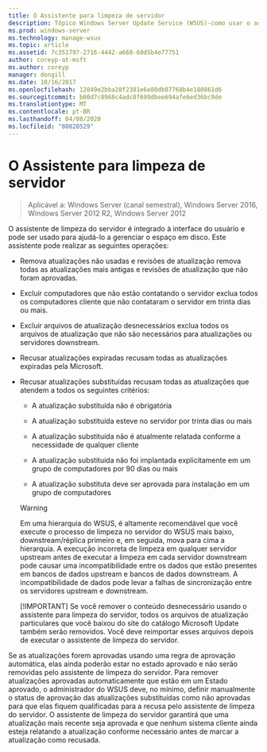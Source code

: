 ```yaml
---
title: O Assistente para limpeza de servidor
description: Tópico Windows Server Update Service (WSUS)-como usar o assistente de limpeza do servidor para gerenciar o espaço em disco
ms.prod: windows-server
ms.technology: manage-wsus
ms.topic: article
ms.assetid: 7c351797-2716-4442-a668-60d5b4e77751
author: coreyp-at-msft
ms.author: coreyp
manager: dongill
ms.date: 10/16/2017
ms.openlocfilehash: 12049e2bba28f2381e6e80db07768b4e180861d6
ms.sourcegitcommit: b00d7c8968c4adc8f699dbee694afe6ed36bc9de
ms.translationtype: MT
ms.contentlocale: pt-BR
ms.lasthandoff: 04/08/2020
ms.locfileid: "80828529"
---
```

# <a name="the-server-cleanup-wizard"></a>O Assistente para limpeza de servidor

>Aplicável a: Windows Server (canal semestral), Windows Server 2016, Windows Server 2012 R2, Windows Server 2012

O assistente de limpeza do servidor é integrado à interface do usuário e pode ser usado para ajudá-lo a gerenciar o espaço em disco. Este assistente pode realizar as seguintes operações:

- Remova atualizações não usadas e revisões de atualização remova todas as atualizações mais antigas e revisões de atualização que não foram aprovadas.

- Excluir computadores que não estão contatando o servidor exclua todos os computadores cliente que não contataram o servidor em trinta dias ou mais.

- Excluir arquivos de atualização desnecessários exclua todos os arquivos de atualização que não são necessários para atualizações ou servidores downstream.

- Recusar atualizações expiradas recusam todas as atualizações expiradas pela Microsoft.

- Recusar atualizações substituídas recusam todas as atualizações que atendem a todos os seguintes critérios:

  -   A atualização substituída não é obrigatória

  -   A atualização substituída esteve no servidor por trinta dias ou mais

  -   A atualização substituída não é atualmente relatada conforme a necessidade de qualquer cliente

  -   A atualização substituída não foi implantada explicitamente em um grupo de computadores por 90 dias ou mais

  -   A atualização substituta deve ser aprovada para instalação em um grupo de computadores

  > [!WARNING]
  >  Em uma hierarquia do WSUS, é altamente recomendável que você execute o processo de limpeza no servidor do WSUS mais baixo, downstream/réplica primeiro e, em seguida, mova para cima a hierarquia. A execução incorreta de limpeza em qualquer servidor upstream antes de executar a limpeza em cada servidor downstream pode causar uma incompatibilidade entre os dados que estão presentes em bancos de dados upstream e bancos de dados downstream. A incompatibilidade de dados pode levar a falhas de sincronização entre os servidores upstream e downstream. 
  > 
  > [!IMPORTANT]
  >  Se você remover o conteúdo desnecessário usando o assistente para limpeza do servidor, todos os arquivos de atualização particulares que você baixou do site do catálogo Microsoft Update também serão removidos. Você deve reimportar esses arquivos depois de executar o assistente de limpeza do servidor. 

Se as atualizações forem aprovadas usando uma regra de aprovação automática, elas ainda poderão estar no estado aprovado e não serão removidas pelo assistente de limpeza do servidor. Para remover atualizações aprovadas automaticamente que estão em um Estado aprovado, o administrador do WSUS deve, no mínimo, definir manualmente o status de aprovação das atualizações substituídas como não aprovadas para que elas fiquem qualificadas para a recusa pelo assistente de limpeza do servidor. O assistente de limpeza do servidor garantirá que uma atualização mais recente seja aprovada e que nenhum sistema cliente ainda esteja relatando a atualização conforme necessário antes de marcar a atualização como recusada.




